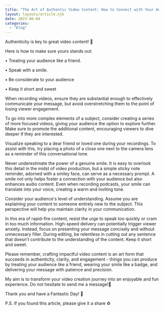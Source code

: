 ```yaml
---
title: "The Art of Authentic Video Content: How to Connect with Your Audience"
layout: layouts/article.njk
date: 2023-06-04
categories: 
  - "blog"
---
```


Authenticity is key to great video content! 🔑  
  
Here is how to make sure yours stands out:

• Treating your audience like a friend.

• Speak with a smile.

• Be considerate to your audience

• Keep it short and sweet

When recording videos, ensure they are substantial enough to effectively communicate your message, but avoid overstretching them to the point of losing viewer engagement. 

To go into more complex elements of a subject, consider creating a series of more focused videos, giving your audience the option to explore further. Make sure to promote the additional content, encouraging viewers to dive deeper if they are interested.

Visualize speaking to a dear friend or loved one during your recordings. To assist with this, try placing a photo of a close one next to the camera lens as a reminder of this conversational tone.

Never underestimate the power of a genuine smile. It is easy to overlook this detail in the midst of video production, but a simple sticky note reminder, adorned with a smiley face, can serve as a necessary prompt. A smile not only helps foster a connection with your audience but also enhances audio content. Even when recording podcasts, your smile can translate into your voice, creating a warm and inviting tone.

Consider your audience's level of understanding. Assume you are explaining your content to someone entirely new to the subject. This perspective will help you maintain clarity in your communication.

In this era of rapid-fire content, resist the urge to speak too quickly or cram in too much information. High-speed delivery can potentially trigger viewer anxiety. Instead, focus on presenting your message concisely and without unnecessary filler. During editing, be relentless in cutting out any sentence that doesn't contribute to the understanding of the content. Keep it short and sweet. 

Please remember, crafting impactful video content is an art form that succeeds in authenticity, clarity, and engagement - things you can produce by treating your audience like a friend, wearing your smile like a badge, and delivering your message with patience and precision.

My aim is to transform your video creation journey into an enjoyable and fun experience. Do not hesitate to send me a message!🙂

Thank you and have a Fantastic Day! 🙂

P.S. If you found this article, please give it a share ♻️
